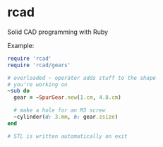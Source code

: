 rcad
====

Solid CAD programming with Ruby

Example:

```ruby
require 'rcad'
require 'rcad/gears'

# overloaded ~ operator adds stuff to the shape
# you're working on
~sub do
  gear = ~SpurGear.new(1.cm, 4.8.cm)

  # make a hole for an M3 screw
  ~cylinder(d: 3.mm, h: gear.zsize)
end

# STL is written automatically on exit
```
